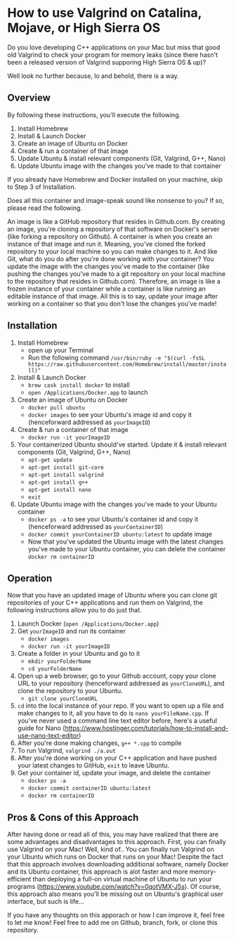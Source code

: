 # How to use Valgrind on Catalina, Mojave, or High Sierra OS

Do you love developing C++ applications on your Mac but miss that good old Valgrind to check your program for memory leaks (since there hasn't been a released version of Valgrind supporing High Sierra OS & up)? 

Well look no further because, lo and behold, there is a way.

## Overview

By following these instructions, you'll execute the following.
1. Install Homebrew
2. Install & Launch Docker
3. Create an image of Ubuntu on Docker
4. Create & run a container of that image
5. Update Ubuntu & install relevant components (Git, Valgrind, G++, Nano)
6. Update Ubuntu image with the changes you've made to that container

If you already have Homebrew and Docker installed on your machine, skip to Step 3 of Installation.</br>

Does all this container and image-speak sound like nonsense to you? If so, please read the following. </br>

An image is like a GitHub repository that resides in Github.com. By creating an image, you're cloning a repository of that software on Docker's server (like forking a repository on Github).
A container is when you create an instance of that image and run it. Meaning, you've cloned the forked repository to your local machine so you can make changes to it. And like Git, what do you do after you're done working with your container? You update the image with the changes you've made to the container (like pushing the changes you've made to a git repository on your local machine to the repository that resides in Github.com). Therefore, an image is like a frozen instance of your container while a container is like running an editable instance of that image. All this is to say, update your image after working on a container so that you don't lose the changes you've made!

## Installation

1. Install Homebrew
    - open up your Terminal
    - Run the following command `/usr/bin/ruby -e "$(curl -fsSL https://raw.githubusercontent.com/Homebrew/install/master/install)"`
2. Install & Launch Docker
    - `brew cask install docker` to install
    - `open /Applications/Docker.app` to launch
3. Create an image of Ubuntu on Docker
    - `docker pull ubuntu`
    - `docker images` to see your Ubuntu's image id and copy it (henceforward addressed as `yourImageID`)
4. Create & run a container of that image
    - `docker run -it yourImageID`
5. Your containerized Ubuntu should've started. Update it & install relevant components (Git, Valgrind, G++, Nano)
    - `apt-get update`
    - `apt-get install git-core`
    - `apt-get install valgrind`
    - `apt-get install g++`
    - `apt-get install nano`
    - `exit`
6. Update Ubuntu image with the changes you've made to your Ubuntu container
    - `docker ps -a` to see your Ubuntu's container id and copy it (henceforward addressed as `yourContainerID`)
    - `docker commit yourContainerID ubuntu:latest` to update image
    - Now that you've updated the Ubuntu image with the latest changes you've made to your Ubuntu container, you can delete the container `docker rm containerID`

## Operation

Now that you have an updated image of Ubuntu where you can clone git repositories of your C++ applications and run them on Valgrind, the following instructions allow you to do just that.

1. Launch Docker (`open /Applications/Docker.app`)
2. Get `yourImageID` and run its container
    - `docker images`
    - `docker run -it yourImageID`
3. Create a folder in your Ubuntu and go to it
    - `mkdir yourFolderName`
    - `cd yourFolderName`
4. Open up a web browser, go to your Github account, copy your clone URL to your repository (henceforward addressed as `yourCloneURL`), and clone the repository to your Ubuntu.
    - `git clone yourCloneURL`
5. `cd` into the local instance of your repo. If you want to open up a file and make changes to it, all you have to do is `nano yourFileName.cpp`. If you've never used a command line text editor before, here's a useful guide for Nano (https://www.hostinger.com/tutorials/how-to-install-and-use-nano-text-editor)
6. After you're done making changes, `g++ *.cpp` to compile
7. To run Valgrind, `valgrind ./a.out`
8. After you're done working on your C++ application and have pushed your latest changes to GitHub, `exit` to leave Ubuntu.
9. Get your container id, update your image, and delete the container
    - `docker ps -a`
    - `docker commit containerID ubuntu:latest`
    - `docker rm containerID`

## Pros & Cons of this Approach

After having done or read all of this, you may have realized that there are some advantages and disadvantages to this approach. First, you can finally use Valgrind on your Mac! Well, kind of.. You can finally run Valgrind on your Ubuntu which runs on Docker that runs on your Mac! Despite the fact that this approach involves downloading additional software, namely Docker and its Ubuntu container, this approach is alot faster and more memory-efficient than deploying a full-on virtual machine of Ubuntu to run your programs (https://www.youtube.com/watch?v=0qotVMX-J5s). Of course, this approach also means you'll be missing out on Ubuntu's graphical user interface, but such is life...

If you have any thoughts on this apporach or how I can improve it, feel free to let me know! Feel free to add me on Github, branch, fork, or clone this repository. 
